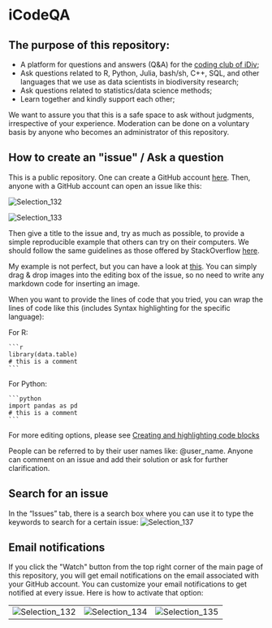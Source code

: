 # iCodeQA

## The purpose of this repository:

- A platform for questions and answers (Q&A) for the [coding club of iDiv](https://intranet.idiv.de/en/groups-people/default-9c9fba7eb0.html);
- Ask questions related to R, Python, Julia, bash/sh, C++, SQL, and other languages that we use as data scientists in biodiversity research;
- Ask questions related to statistics/data science methods;
- Learn together and kindly support each other;

We want to assure you that this is a safe space to ask without judgments, irrespective of your experience.
Moderation can be done on a voluntary basis by anyone who becomes an administrator of this repository. 

## How to create an "issue" / Ask a question

This is a public repository. One can create a GitHub account [here](https://github.com/signup).
Then, anyone with a GitHub account can open an issue like this:

![Selection_132](https://user-images.githubusercontent.com/14074269/196666393-514cff7f-d6cc-44b4-8b42-053176137414.jpg)

![Selection_133](https://user-images.githubusercontent.com/14074269/196666470-0f0d9591-1431-40d1-8519-eddb96b0f952.jpg)

Then give a title to the issue and, try as much as possible, to provide a simple reproducible example that others can try on their computers. We should follow the same guidelines as those offered by StackOverflow [here](https://stackoverflow.com/help/how-to-ask).

My example is not perfect, but you can have a look at [this](https://github.com/idiv-biodiversity/iCodeQA/issues/1). 
You can simply drag & drop images into the editing box of the issue, so no need to write any markdown code for inserting an image.

When you want to provide the lines of code that you tried, you can wrap the lines of code like this (includes Syntax highlighting for the specific language):

For R:

    ```r
    library(data.table)
    # this is a comment
    ```

For Python:

    ```python
    import pandas as pd
    # this is a comment
    ```

For more editing options, please see [Creating and highlighting code blocks](https://docs.github.com/en/get-started/writing-on-github/working-with-advanced-formatting/creating-and-highlighting-code-blocks)

People can be referred to by their user names like: @user_name.
Anyone can comment on an issue and add their solution or ask for further clarification.

## Search for an issue

In the “Issues” tab, there is a search box where you can use it to type the keywords to search for a certain issue:
![Selection_137](https://user-images.githubusercontent.com/14074269/196685015-c1053c61-8470-4881-90d1-4783cda7f164.jpg)


## Email notifications

If you click the "Watch" button from the top right corner of the main page of this repository, you will get email notifications on the email associated with your GitHub account. 
You can customize your email notifications to get notified at every issue. Here is how to activate that option:

|                     |                     |                     |
| ------------------- | ------------------- | ------------------- |
| ![Selection_132][1] | ![Selection_134][2] | ![Selection_135][3] |

[1]: https://user-images.githubusercontent.com/14074269/196677327-2d3c3697-0588-404f-98e4-f70ddb3fed5b.jpg
[2]: https://user-images.githubusercontent.com/14074269/196684110-22e13a7d-5662-47b0-9be8-2f6ba02647d1.jpg
[3]: https://user-images.githubusercontent.com/14074269/196678363-57d0eff0-24e3-44fb-96ce-aa9a39fb4b01.jpg
